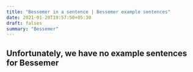 ```yaml
---
title: "Bessemer in a sentence | Bessemer example sentences"
date: 2021-01-20T19:57:50+05:30
draft: falses
summary: "Bessemer"
---
```

## Unfortunately, we have no example sentences for Bessemer                 
